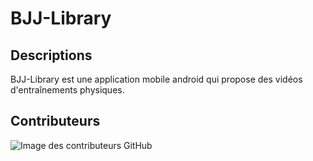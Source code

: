 # BJJ-Library

## Descriptions 
BJJ-Library est une application mobile android qui propose des vidéos d'entraînements physiques.


 ## Contributeurs
![Image des contributeurs GitHub](https://contrib.rocks/image?repo=iTeam-S/BJJ-Library)
